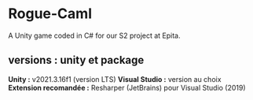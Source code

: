 # Rogue-Caml
A Unity game coded in C# for our S2 project at Epita.


## versions : unity et package
**Unity :** v2021.3.16f1 (version LTS)
**Visual Studio :** version au choix
**Extension recomandée :** Resharper (JetBrains) pour Visual Studio (2019)
